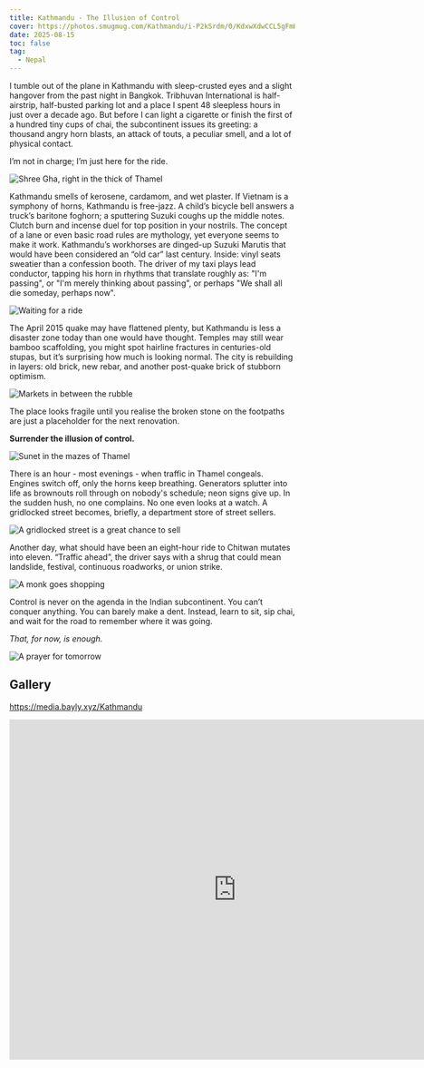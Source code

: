 ```yaml
---
title: Kathmandu - The Illusion of Control
cover: https://photos.smugmug.com/Kathmandu/i-P2kSrdm/0/KdxwXdwCCL5gFmHVzQfGBdb3QkvVBGkTVWKs6Jt66/X4/DSC05692-X4.jpg
date: 2025-08-15
toc: false
tag:
  - Nepal
---
```


I tumble out of the plane in Kathmandu with sleep-crusted eyes and a slight hangover from the past night in Bangkok. Tribhuvan International is half-airstrip, half-busted parking lot and a place I spent 48 sleepless hours in just over a decade ago. But before I can light a cigarette or finish the first of a hundred tiny cups of chai, the subcontinent issues its greeting: a thousand angry horn blasts, an attack of touts, a peculiar smell, and a lot of physical contact.

I’m not in charge; I’m just here for the ride.

![Shree Gha, right in the thick of Thamel](https://photos.smugmug.com/Kathmandu/i-BSNfZpr/0/NHTdDBNSgqDC6SCVC5TH2f5XHWGFLkgxLZkS9qVkk/X4/DSC04747-X4.jpg)

Kathmandu smells of kerosene, cardamom, and wet plaster. If Vietnam is a symphony of horns, Kathmandu is free-jazz. A child’s bicycle bell answers a truck’s baritone foghorn; a sputtering Suzuki coughs up the middle notes. Clutch burn and incense duel for top position in your nostrils. The concept of a lane or even basic road rules are mythology, yet everyone seems to make it work. Kathmandu’s workhorses are dinged-up Suzuki Marutis that would have been considered an “old car” last century. Inside: vinyl seats sweatier than a confession booth. The driver of my taxi plays lead conductor, tapping his horn in rhythms that translate roughly as: "I'm passing", or "I'm merely thinking about passing", or perhaps "We shall all die someday, perhaps now".

![Waiting for a ride](https://photos.smugmug.com/Kathmandu/i-DWVBGhw/0/K3qw2MPK7q2KLrvBX5V6QzrgRqL63K6xrdhsTMVr8/X3/DSC04767-X3.jpg)

The April 2015 quake may have flattened plenty, but Kathmandu is less a disaster zone today than one would have thought. Temples may still wear bamboo scaffolding, you might spot hairline fractures in centuries-old stupas, but it’s surprising how much is looking normal. The city is rebuilding in layers: old brick, new rebar, and another post-quake brick of stubborn optimism.

![Markets in between the rubble](https://photos.smugmug.com/Kathmandu/i-hvB23H3/0/Lm8VXSZBp7XdHtBwcxSZqRFm3zfWrpbW3PVnf9cX2/X4/DSC05661-X4.jpg)

The place looks fragile until you realise the broken stone on the footpaths are just a placeholder for the next renovation.

**Surrender the illusion of control.**

![Sunet in the mazes of Thamel](https://photos.smugmug.com/Kathmandu/i-nnZ6Qct/0/K7WJpDtk3WRcVsNNKtx27bBvQNqrxHgNwXk8zXxDr/X4/DSC05673-X4.jpg)

There is an hour - most evenings - when traffic in Thamel congeals. Engines switch off, only the horns keep breathing. Generators splutter into life as brownouts roll through on nobody's schedule; neon signs give up. In the sudden hush, no one complains. No one even looks at a watch. A gridlocked street becomes, briefly, a department store of street sellers.

![A gridlocked street is a great chance to sell](https://photos.smugmug.com/Kathmandu/i-XH95mLP/0/MwJmTnWjMB2KLnbrFRqpbpP4gFfL885gfsFVdW7GS/X4/DSC04721-X4.jpg)

Another day, what should have been an eight-hour ride to Chitwan mutates into eleven. “Traffic ahead”, the driver says with a shrug that could mean landslide, festival, continuous roadworks, or union strike.

![A monk goes shopping](https://photos.smugmug.com/Kathmandu/i-XJJ2F4Q/0/KStf3mtb7zVMB6Crv3QLm3tbSj6bvmzCX257xBqHx/X3/DSC04739-X3.jpg)

Control is never on the agenda in the Indian subcontinent. You can’t conquer anything. You can barely make a dent. Instead, learn to sit, sip chai, and wait for the road to remember where it was going.

_That, for now, is enough._

![A prayer for tomorrow](https://photos.smugmug.com/Kathmandu/i-KfdMxVz/0/LXQJfJ8gHLVW2Bh9DrG47GQkNrMFpWh4W2G2zc8ht/X4/DSC04762-X4.jpg)

## Gallery

https://media.bayly.xyz/Kathmandu

<iframe src="https://media.bayly.xyz/frame/slideshow?key=r8GQCS&speed=3&transition=fade&autoStart=1&captions=0&navigation=0&playButton=0&randomize=0&transitionSpeed=2" width="800" height="600" frameborder="no" scrolling="no"></iframe>
